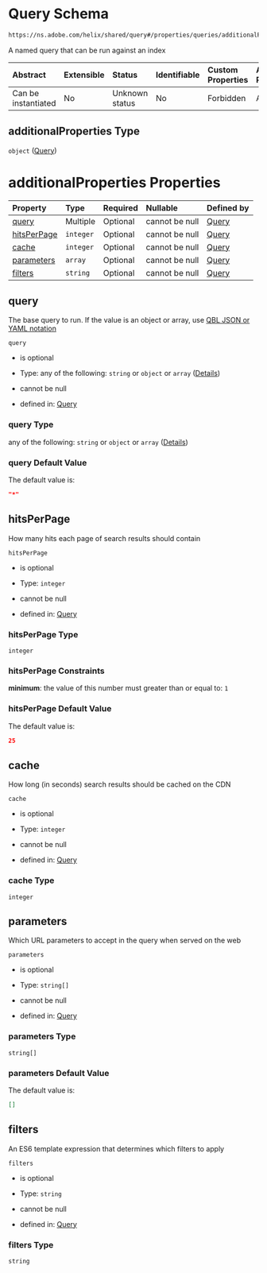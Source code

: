 # Query Schema

```txt
https://ns.adobe.com/helix/shared/query#/properties/queries/additionalProperties
```

A named query that can be run against an index

| Abstract            | Extensible | Status         | Identifiable | Custom Properties | Additional Properties | Access Restrictions | Defined In                                                      |
| :------------------ | :--------- | :------------- | :----------- | :---------------- | :-------------------- | :------------------ | :-------------------------------------------------------------- |
| Can be instantiated | No         | Unknown status | No           | Forbidden         | Allowed               | none                | [index.schema.json\*](index.schema.json "open original schema") |

## additionalProperties Type

`object` ([Query](index-properties-queries-query.md))

# additionalProperties Properties

| Property                    | Type      | Required | Nullable       | Defined by                                                                                                 |
| :-------------------------- | :-------- | :------- | :------------- | :--------------------------------------------------------------------------------------------------------- |
| [query](#query)             | Multiple  | Optional | cannot be null | [Query](query-properties-query.md "https://ns.adobe.com/helix/shared/query#/properties/query")             |
| [hitsPerPage](#hitsperpage) | `integer` | Optional | cannot be null | [Query](query-properties-hitsperpage.md "https://ns.adobe.com/helix/shared/query#/properties/hitsPerPage") |
| [cache](#cache)             | `integer` | Optional | cannot be null | [Query](query-properties-cache.md "https://ns.adobe.com/helix/shared/query#/properties/cache")             |
| [parameters](#parameters)   | `array`   | Optional | cannot be null | [Query](query-properties-parameters.md "https://ns.adobe.com/helix/shared/query#/properties/parameters")   |
| [filters](#filters)         | `string`  | Optional | cannot be null | [Query](query-properties-filters.md "https://ns.adobe.com/helix/shared/query#/properties/filters")         |

## query

The base query to run. If the value is an object or array, use [QBL JSON or YAML notation](https://github.com/adobe/helix-querybuilder#as-json-or-yaml)

`query`

*   is optional

*   Type: any of the following: `string` or `object` or `array` ([Details](query-properties-query.md))

*   cannot be null

*   defined in: [Query](query-properties-query.md "https://ns.adobe.com/helix/shared/query#/properties/query")

### query Type

any of the following: `string` or `object` or `array` ([Details](query-properties-query.md))

### query Default Value

The default value is:

```json
"*"
```

## hitsPerPage

How many hits each page of search results should contain

`hitsPerPage`

*   is optional

*   Type: `integer`

*   cannot be null

*   defined in: [Query](query-properties-hitsperpage.md "https://ns.adobe.com/helix/shared/query#/properties/hitsPerPage")

### hitsPerPage Type

`integer`

### hitsPerPage Constraints

**minimum**: the value of this number must greater than or equal to: `1`

### hitsPerPage Default Value

The default value is:

```json
25
```

## cache

How long (in seconds) search results should be cached on the CDN

`cache`

*   is optional

*   Type: `integer`

*   cannot be null

*   defined in: [Query](query-properties-cache.md "https://ns.adobe.com/helix/shared/query#/properties/cache")

### cache Type

`integer`

## parameters

Which URL parameters to accept in the query when served on the web

`parameters`

*   is optional

*   Type: `string[]`

*   cannot be null

*   defined in: [Query](query-properties-parameters.md "https://ns.adobe.com/helix/shared/query#/properties/parameters")

### parameters Type

`string[]`

### parameters Default Value

The default value is:

```json
[]
```

## filters

An ES6 template expression that determines which filters to apply

`filters`

*   is optional

*   Type: `string`

*   cannot be null

*   defined in: [Query](query-properties-filters.md "https://ns.adobe.com/helix/shared/query#/properties/filters")

### filters Type

`string`
